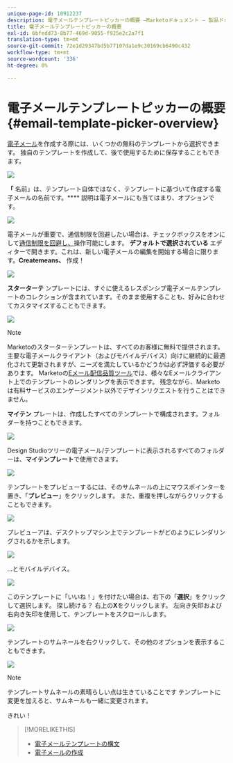 ```yaml
---
unique-page-id: 10912237
description: 電子メールテンプレートピッカーの概要 —Marketoドキュメント — 製品ドキュメント
title: 電子メールテンプレートピッカーの概要
exl-id: 6bfedd73-8b77-469d-9055-f925e2c2a7f1
translation-type: tm+mt
source-git-commit: 72e1d29347bd5b77107da1e9c30169cb6490c432
workflow-type: tm+mt
source-wordcount: '336'
ht-degree: 0%

---
```


# 電子メールテンプレートピッカーの概要{#email-template-picker-overview}

[電子メール](/help/marketo/product-docs/email-marketing/general/creating-an-email/create-an-email.md)を作成する際には、いくつかの無料のテンプレートから選択できます。 独自のテンプレートを作成して、後で使用するために保存することもできます。

![](assets/starter-templates.png)

**「** 名前」は、テンプレート自体ではなく、テンプレートに基づいて作成する電子メールの名前です。**** 説明は電子メールにも当てはまり、オプションです。

![](assets/two-2.png)

電子メールが重要で、通信制限を回避したい場合は、チェックボックスをオンにして[通信制限を回避し、](/help/marketo/product-docs/email-marketing/general/functions-in-the-editor/make-an-email-operational.md)操作可能にします。 **デフォルトで選択されている** エディターで開きます。これは、新しい電子メールの編集を開始する場合に限ります。**Createmeans、** 作成！

![](assets/three-2.png)

**スターターテ** ンプレートには、すぐに使えるレスポンシブ電子メールテンプレートのコレクションが含まれています。そのまま使用することも、好みに合わせてカスタマイズすることもできます。

![](assets/starter-templates.png)

>[!NOTE]
>
>Marketoのスターターテンプレートは、すべてのお客様に無料で提供されます。 主要な電子メールクライアント（およびモバイルデバイス）向けに継続的に最適化されて更新されますが、ニーズを満たしているかどうかは必ず評価する必要があります。 Marketoの[Eメール配信品質ツール](/help/marketo/product-docs/email-marketing/deliverability/email-deliverability-tool.md)では、様々なEメールクライアント上でのテンプレートのレンダリングを表示できます。 残念ながら、Marketoは有料サービスのエンゲージメント以外でデザインリクエストを行うことはできません。

**マイテン** プレートは、作成したすべてのテンプレートで構成されます。フォルダーを持つこともできます。

![](assets/five-2.png)

Design Studioツリーの電子メール/テンプレートに表示されるすべてのフォルダーは、**マイテンプレート**&#x200B;で使用できます。

![](assets/six-1.png)

テンプレートをプレビューするには、そのサムネールの上にマウスポインターを置き、「**プレビュー**」をクリックします。 また、重複を押しながらクリックすることもできます。

![](assets/seven-1.png)

プレビューアは、デスクトップマシン上でテンプレートがどのようにレンダリングされるかを示します。

![](assets/eight-1.png)

...とモバイルデバイス。

![](assets/nine-1.png)

このテンプレートに「いいね！」を付けたい場合は、右下の「**選択**」をクリックして選択します。 探し続ける？ 右上の&#x200B;**X**&#x200B;をクリックします。 左向き矢印および右向き矢印を使用して、テンプレートをスクロールします。

![](assets/ten-1.png)

テンプレートのサムネールを右クリックして、その他のオプションを表示することもできます。

![](assets/eleven-1.png)

>[!NOTE]
>
>テンプレートサムネールの素晴らしい点は生きていることです テンプレートに変更を加えると、サムネールも一緒に変更されます。

きれい！

>[!MORELIKETHIS]
>
>* [電子メールテンプレートの構文](/help/marketo/product-docs/email-marketing/general/email-editor-2/email-template-syntax.md)
>* [電子メールの作成](/help/marketo/product-docs/email-marketing/general/creating-an-email/create-an-email.md)


